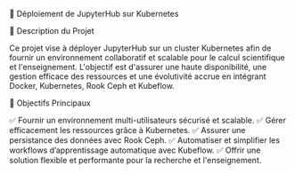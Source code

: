 🚀 Déploiement de JupyterHub sur Kubernetes

📌 Description du Projet

Ce projet vise à déployer JupyterHub sur un cluster Kubernetes afin de fournir un environnement collaboratif et scalable pour le calcul scientifique et l'enseignement. L'objectif est d'assurer une haute disponibilité, une gestion efficace des ressources et une évolutivité accrue en intégrant Docker, Kubernetes, Rook Ceph et Kubeflow.

🎯 Objectifs Principaux

✅ Fournir un environnement multi-utilisateurs sécurisé et scalable.
✅ Gérer efficacement les ressources grâce à Kubernetes.
✅ Assurer une persistance des données avec Rook Ceph.
✅ Automatiser et simplifier les workflows d’apprentissage automatique avec Kubeflow.
✅ Offrir une solution flexible et performante pour la recherche et l'enseignement.
